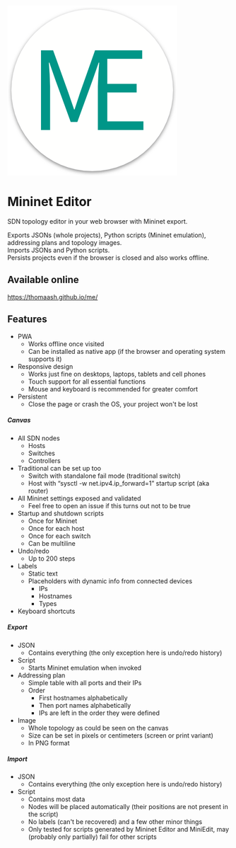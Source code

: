 ![Mininet Editor Logo](https://github.com/Thomaash/me/raw/master/public/android-chrome-384x384.png)

# Mininet Editor
SDN topology editor in your web browser with Mininet export.

Exports JSONs (whole projects), Python scripts (Mininet emulation), addressing plans and topology images.\
Imports JSONs and Python scripts.\
Persists projects even if the browser is closed and also works offline.

## Available online
https://thomaash.github.io/me/

## Features
- PWA
  - Works offline once visited
  - Can be installed as native app (if the browser and operating system supports it)
- Responsive design
  - Works just fine on desktops, laptops, tablets and cell phones
  - Touch support for all essential functions
  - Mouse and keyboard is recommended for greater comfort
- Persistent
  - Close the page or crash the OS, your project won't be lost

##### Canvas
- All SDN nodes
  - Hosts
  - Switches
  - Controllers
- Traditional can be set up too
  - Switch with standalone fail mode (traditional switch)
  - Host with “sysctl -w net.ipv4.ip_forward=1” startup script (aka router)
- All Mininet settings exposed and validated
  - Feel free to open an issue if this turns out not to be true
- Startup and shutdown scripts
  - Once for Mininet
  - Once for each host
  - Once for each switch
  - Can be multiline
- Undo/redo
  - Up to 200 steps
- Labels
  - Static text
  - Placeholders with dynamic info from connected devices
    - IPs
    - Hostnames
    - Types
- Keyboard shortcuts

##### Export
- JSON
  - Contains everything (the only exception here is undo/redo history)
- Script
  - Starts Mininet emulation when invoked
- Addressing plan
  - Simple table with all ports and their IPs
  - Order
    - First hostnames alphabetically
    - Then port names alphabetically
    - IPs are left in the order they were defined
- Image
  - Whole topology as could be seen on the canvas
  - Size can be set in pixels or centimeters (screen or print variant)
  - In PNG format

##### Import
- JSON
  - Contains everything (the only exception here is undo/redo history)
- Script
  - Contains most data
  - Nodes will be placed automatically (their positions are not present in the script)
  - No labels (can't be recovered) and a few other minor things
  - Only tested for scripts generated by Mininet Editor and MiniEdit, may (probably only partially) fail for other scripts
